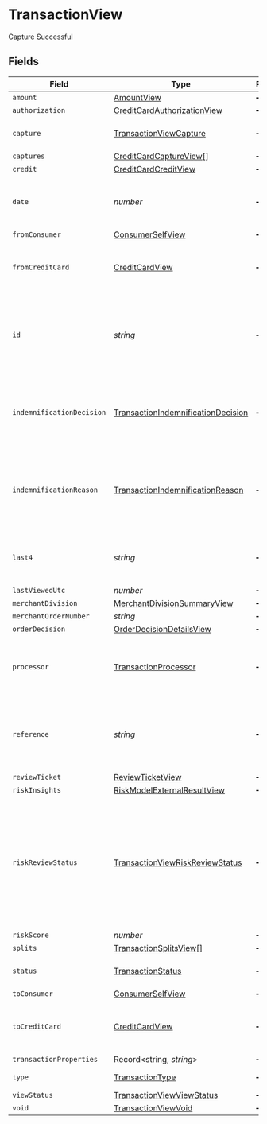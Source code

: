 # TransactionView

Capture Successful


## Fields

| Field                                                                                                                             | Type                                                                                                                              | Required                                                                                                                          | Description                                                                                                                       | Example                                                                                                                           |
| --------------------------------------------------------------------------------------------------------------------------------- | --------------------------------------------------------------------------------------------------------------------------------- | --------------------------------------------------------------------------------------------------------------------------------- | --------------------------------------------------------------------------------------------------------------------------------- | --------------------------------------------------------------------------------------------------------------------------------- |
| `amount`                                                                                                                          | [AmountView](../../models/shared/amountview.md)                                                                                   | :heavy_minus_sign:                                                                                                                | N/A                                                                                                                               |                                                                                                                                   |
| `authorization`                                                                                                                   | [CreditCardAuthorizationView](../../models/shared/creditcardauthorizationview.md)                                                 | :heavy_minus_sign:                                                                                                                | N/A                                                                                                                               |                                                                                                                                   |
| `capture`                                                                                                                         | [TransactionViewCapture](../../models/shared/transactionviewcapture.md)                                                           | :heavy_minus_sign:                                                                                                                | Deprecated. Use `captures`.                                                                                                       |                                                                                                                                   |
| `captures`                                                                                                                        | [CreditCardCaptureView](../../models/shared/creditcardcaptureview.md)[]                                                           | :heavy_minus_sign:                                                                                                                | N/A                                                                                                                               |                                                                                                                                   |
| `credit`                                                                                                                          | [CreditCardCreditView](../../models/shared/creditcardcreditview.md)                                                               | :heavy_minus_sign:                                                                                                                | N/A                                                                                                                               |                                                                                                                                   |
| `date`                                                                                                                            | *number*                                                                                                                          | :heavy_minus_sign:                                                                                                                | Transaction date. **Nullable** for Transactions Details.                                                                          | 1615407159447                                                                                                                     |
| `fromConsumer`                                                                                                                    | [ConsumerSelfView](../../models/shared/consumerselfview.md)                                                                       | :heavy_minus_sign:                                                                                                                | N/A                                                                                                                               |                                                                                                                                   |
| `fromCreditCard`                                                                                                                  | [CreditCardView](../../models/shared/creditcardview.md)                                                                           | :heavy_minus_sign:                                                                                                                | Contains details about the credit card transaction.                                                                               |                                                                                                                                   |
| `id`                                                                                                                              | *string*                                                                                                                          | :heavy_minus_sign:                                                                                                                | The unique ID associated with the transaction. **Nullable** for Transactions Details.                                             | T1c3p4yBuVYJ9                                                                                                                     |
| `indemnificationDecision`                                                                                                         | [TransactionIndemnificationDecision](../../models/shared/transactionindemnificationdecision.md)                                   | :heavy_minus_sign:                                                                                                                | Describes whether the transaction is indemnified by Bolt for fraud.<br/>                                                          | indemnified                                                                                                                       |
| `indemnificationReason`                                                                                                           | [TransactionIndemnificationReason](../../models/shared/transactionindemnificationreason.md)                                       | :heavy_minus_sign:                                                                                                                | Describes the reason that the transaction is or is not indemnified by Bolt for fraud.<br/>                                        | merchant_force_approved                                                                                                           |
| `last4`                                                                                                                           | *string*                                                                                                                          | :heavy_minus_sign:                                                                                                                | The card's last 4 digits. **Nullable** for Transactions Details.                                                                  | 4021                                                                                                                              |
| `lastViewedUtc`                                                                                                                   | *number*                                                                                                                          | :heavy_minus_sign:                                                                                                                | N/A                                                                                                                               |                                                                                                                                   |
| `merchantDivision`                                                                                                                | [MerchantDivisionSummaryView](../../models/shared/merchantdivisionsummaryview.md)                                                 | :heavy_minus_sign:                                                                                                                | N/A                                                                                                                               |                                                                                                                                   |
| `merchantOrderNumber`                                                                                                             | *string*                                                                                                                          | :heavy_minus_sign:                                                                                                                | N/A                                                                                                                               |                                                                                                                                   |
| `orderDecision`                                                                                                                   | [OrderDecisionDetailsView](../../models/shared/orderdecisiondetailsview.md)                                                       | :heavy_minus_sign:                                                                                                                | N/A                                                                                                                               |                                                                                                                                   |
| `processor`                                                                                                                       | [TransactionProcessor](../../models/shared/transactionprocessor.md)                                                               | :heavy_minus_sign:                                                                                                                | The processor used. **Nullable** for Transactions Details.                                                                        | adyen_gateway                                                                                                                     |
| `reference`                                                                                                                       | *string*                                                                                                                          | :heavy_minus_sign:                                                                                                                | The transaction's 12-digit Bolt reference ID. **Nullable** for Transactions Details.                                              | LBLJ-TWW7-R9VC                                                                                                                    |
| `reviewTicket`                                                                                                                    | [ReviewTicketView](../../models/shared/reviewticketview.md)                                                                       | :heavy_minus_sign:                                                                                                                | N/A                                                                                                                               |                                                                                                                                   |
| `riskInsights`                                                                                                                    | [RiskModelExternalResultView](../../models/shared/riskmodelexternalresultview.md)                                                 | :heavy_minus_sign:                                                                                                                | N/A                                                                                                                               |                                                                                                                                   |
| `riskReviewStatus`                                                                                                                | [TransactionViewRiskReviewStatus](../../models/shared/transactionviewriskreviewstatus.md)                                         | :heavy_minus_sign:                                                                                                                | Describes the current Risk Review status. A transaction could be unreviewed, reviewed, or pending manual review by the Bolt team. | reviewed                                                                                                                          |
| `riskScore`                                                                                                                       | *number*                                                                                                                          | :heavy_minus_sign:                                                                                                                | N/A                                                                                                                               |                                                                                                                                   |
| `splits`                                                                                                                          | [TransactionSplitsView](../../models/shared/transactionsplitsview.md)[]                                                           | :heavy_minus_sign:                                                                                                                | N/A                                                                                                                               |                                                                                                                                   |
| `status`                                                                                                                          | [TransactionStatus](../../models/shared/transactionstatus.md)                                                                     | :heavy_minus_sign:                                                                                                                | The transaction's status.                                                                                                         | cancelled                                                                                                                         |
| `toConsumer`                                                                                                                      | [ConsumerSelfView](../../models/shared/consumerselfview.md)                                                                       | :heavy_minus_sign:                                                                                                                | N/A                                                                                                                               |                                                                                                                                   |
| `toCreditCard`                                                                                                                    | [CreditCardView](../../models/shared/creditcardview.md)                                                                           | :heavy_minus_sign:                                                                                                                | Contains details about the credit card transaction.                                                                               |                                                                                                                                   |
| `transactionProperties`                                                                                                           | Record<string, *string*>                                                                                                          | :heavy_minus_sign:                                                                                                                | N/A                                                                                                                               |                                                                                                                                   |
| `type`                                                                                                                            | [TransactionType](../../models/shared/transactiontype.md)                                                                         | :heavy_minus_sign:                                                                                                                | The type of transaction.                                                                                                          | cc_payment                                                                                                                        |
| `viewStatus`                                                                                                                      | [TransactionViewViewStatus](../../models/shared/transactionviewviewstatus.md)                                                     | :heavy_minus_sign:                                                                                                                | N/A                                                                                                                               |                                                                                                                                   |
| `void`                                                                                                                            | [TransactionViewVoid](../../models/shared/transactionviewvoid.md)                                                                 | :heavy_minus_sign:                                                                                                                | N/A                                                                                                                               |                                                                                                                                   |